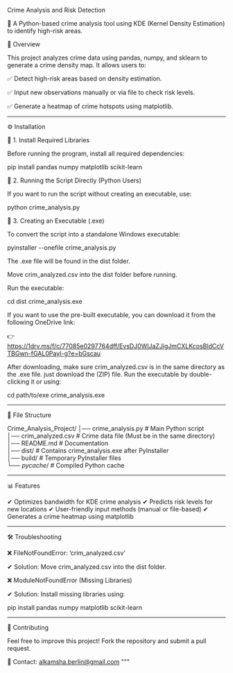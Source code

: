 Crime Analysis and Risk Detection

🚀 A Python-based crime analysis tool using KDE (Kernel Density Estimation) to identify high-risk areas.

📖 Overview

This project analyzes crime data using pandas, numpy, and sklearn to generate a crime density map. It allows users to:

✅ Detect high-risk areas based on density estimation.

✅ Input new observations manually or via file to check risk levels.

✅ Generate a heatmap of crime hotspots using matplotlib.


---

⚙ Installation

🔹 1. Install Required Libraries

Before running the program, install all required dependencies:

pip install pandas numpy matplotlib scikit-learn

🔹 2. Running the Script Directly (Python Users)

If you want to run the script without creating an executable, use:

python crime_analysis.py

🔹 3. Creating an Executable (.exe)

To convert the script into a standalone Windows executable:

pyinstaller --onefile crime_analysis.py

The .exe file will be found in the dist folder.

Move crim_analyzed.csv into the dist folder before running.

Run the executable:

cd dist
crime_analysis.exe

If you want to use the pre-built executable, you can download it from the following OneDrive link:

👉  https://1drv.ms/f/c/77085e0297764dff/EvsDJ0WlJaZJigJmCXLKcosBldCcVTBGwn-fGAL0PayI-g?e=bGscau

After downloading, make sure crim_analyzed.csv is in the same directory as the .exe file.
just download the (ZIP) file.
Run the executable by double-clicking it or using:

cd path/to/exe
crime_analysis.exe

---

📂 File Structure

Crime_Analysis_Project/
│── crime_analysis.py       # Main Python script  
│── crim_analyzed.csv       # Crime data file (Must be in the same directory)  
│── README.md               # Documentation  
│── dist/                   # Contains crime_analysis.exe after PyInstaller  
│── build/                  # Temporary PyInstaller files  
└── _pycache_/            # Compiled Python cache


---

📊 Features

✔ Optimizes bandwidth for KDE crime analysis
✔ Predicts risk levels for new locations
✔ User-friendly input methods (manual or file-based)
✔ Generates a crime heatmap using matplotlib


---

🛠 Troubleshooting

❌ FileNotFoundError: ‘crim_analyzed.csv’

✔ Solution: Move crim_analyzed.csv into the dist folder.

❌ ModuleNotFoundError (Missing Libraries)

✔ Solution: Install missing libraries using:

pip install pandas numpy matplotlib scikit-learn


---

📢 Contributing

Feel free to improve this project! Fork the repository and submit a pull request.

📧 Contact: alkamsha.berlin@gmail.com
"""
